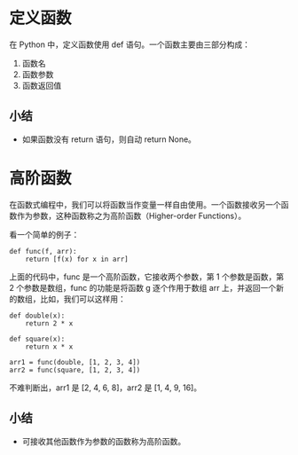
# 定义函数
在 Python 中，定义函数使用 def 语句。一个函数主要由三部分构成：
1. 函数名
2. 函数参数
3. 函数返回值

## 小结
- 如果函数没有 return 语句，则自动 return None。


# 高阶函数
在函数式编程中，我们可以将函数当作变量一样自由使用。一个函数接收另一个函数作为参数，这种函数称之为高阶函数（Higher-order Functions）。

看一个简单的例子：
```
def func(f, arr):
    return [f(x) for x in arr]
```
上面的代码中，func 是一个高阶函数，它接收两个参数，第 1 个参数是函数，第 2 个参数是数组，func 的功能是将函数 g 逐个作用于数组 arr 上，并返回一个新的数组，比如，我们可以这样用：
```
def double(x):
    return 2 * x

def square(x):
    return x * x

arr1 = func(double, [1, 2, 3, 4])
arr2 = func(square, [1, 2, 3, 4])
```
不难判断出，arr1 是 [2, 4, 6, 8]，arr2 是 [1, 4, 9, 16]。

## 小结
- 可接收其他函数作为参数的函数称为高阶函数。
